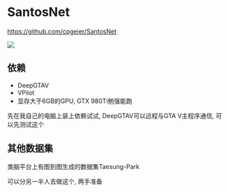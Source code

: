 # SantosNet

https://github.com/cpgeier/SantosNet

![](https://github.com/cpgeier/SantosNet/blob/master/sample.gif)

## 依赖

* DeepGTAV
* VPilot
* 显存大于6GB的GPU, GTX 980Ti勉强能跑

先在我自己的电脑上装上依赖试试, DeepGTAV可以远程与GTA V主程序通信, 可以先测试这个

## 其他数据集

类脑平台上有图到图生成的数据集Taesung-Park

可以分另一半人去做这个, 两手准备
